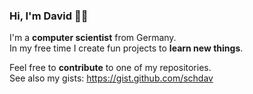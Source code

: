 ### Hi, I'm David ✌🏼

I'm a **computer scientist** from Germany.  
In my free time I create fun projects to **learn new things**.

Feel free to **contribute** to one of my repositories.  
See also my gists: https://gist.github.com/schdav
